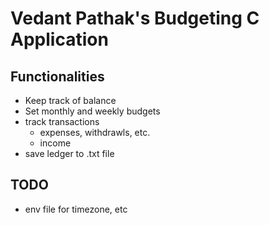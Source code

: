 # Vedant Pathak's Budgeting C Application

## Functionalities
* Keep track of balance
* Set monthly and weekly budgets
* track transactions
    * expenses, withdrawls, etc.
    * income
* save ledger to .txt file

## TODO
* env file for timezone, etc